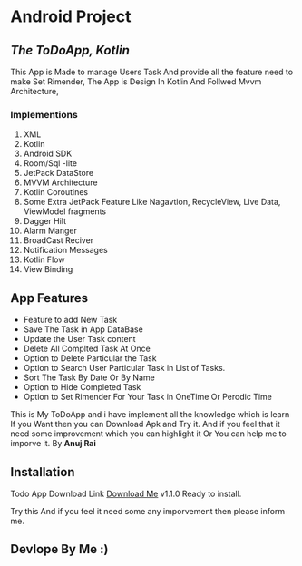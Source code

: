 # Android Project
## _The ToDoApp, Kotlin_

This App is Made to manage Users Task And provide all the feature need to make Set Rimender,
The App is Design In Kotlin And Follwed Mvvm Architecture,
### Implementions
 1. XML
 2. Kotlin
 3. Android SDK 
 4. Room/Sql -lite
 5. JetPack DataStore
 6. MVVM Architecture 
 7. Kotlin Coroutines
 8. Some Extra JetPack Feature Like Nagavtion, RecycleView, Live Data, ViewModel fragments
 9.  Dagger Hilt
 10. Alarm Manger
 11. BroadCast Reciver
 12. Notification Messages 
 13. Kotlin Flow 
 14. View Binding
 
## App Features

- Feature to add New Task 
- Save The Task in App DataBase
- Update the User Task content
- Delete All Complted Task At Once
- Option to Delete Particular the Task 
- Option to Search User Particular Task in List of Tasks.
- Sort The Task By Date Or By Name
- Option to Hide Completed Task
- Option to Set Rimender For Your Task in OneTime Or Perodic Time

This is My ToDoApp and i have implement all the knowledge which is learn
If you Want then you can Download Apk and Try it.
And if you feel that it need some improvement which you can highlight it 
Or You can help me to imporve it.
 By __Anuj Rai__ 


## Installation

Todo App Download Link [Download Me](https://drive.google.com/file/d/1wWGe3WqLpV5iJF_SMTKpx_wCF7hfEz6c/view?usp=sharing "Click Here to Download App") v1.1.0 Ready to install.

Try this And if you feel it need some any imporvement then please inform me. 
## Devlope By  Me :)
